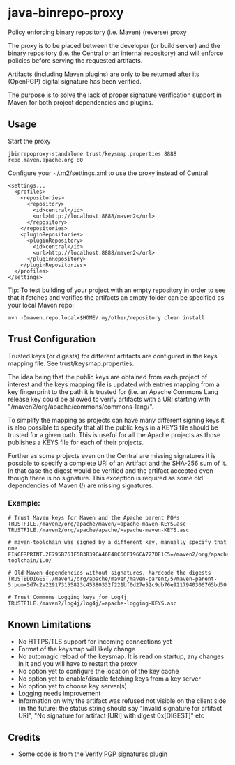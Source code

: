 # java-binrepo-proxy
Policy enforcing binary repository (i.e. Maven) (reverse) proxy

The proxy is to be placed between the developer (or build server) and the binary repository (i.e. the Central or an internal repository) and will enforce policies before serving the requested artifacts.

Artifacts (including Maven plugins) are only to be returned after its (OpenPGP) digital signature has been verified.

The purpose is to solve the lack of proper signature verification support in Maven for both project dependencies and plugins.

## Usage

Start the proxy
```
jbinrepoproxy-standalone trust/keysmap.properties 8888 repo.maven.apache.org 80
```

Configure your ~/.m2/settings.xml to use the proxy instead of Central
```
<settings...
  <profiles>
    <repositories>
      <repository>
        <id>central</id>
        <url>http://localhost:8888/maven2</url>
      </repository>
    </repositories>
    <pluginRepositories>
      <pluginRepository>
        <id>central</id>
        <url>http://localhost:8888/maven2</url>
      </pluginRepository>
    </pluginRepositories>
  </profiles>
</settings>
```

Tip: To test building of your project with an empty repository in order to see that it fetches and verifies the artifacts an empty folder can be specified as your local Maven repo:
```
mvn -Dmaven.repo.local=$HOME/.my/other/repository clean install
```

## Trust Configuration
Trusted keys (or digests) for different artifacts are configured in the keys mapping file. See trust/keysmap.properties.

The idea being that the public keys are obtained from each project of interest and the keys mapping file is updated with entries mapping from a key fingerprint to the path it is trusted for (i.e. an Apache Commons Lang release key could be allowed to verify artifacts with a URI starting with "/maven2/org/apache/commons/commons-lang/".

To simplify the mapping as projects can have many different signing keys it is also possible to specify that all the public keys in a KEYS file should be trusted for a given path. This is useful for all the Apache projects as those publishes a KEYS file for each of their projects.

Further as some projects even on the Central are missing signatures it is possible to specify a complete URI of an Artifact and the SHA-256 sum of it. In that case the digest would be verified and the artifact accepted even though there is no signature. This exception is required as some old dependencies of Maven (!) are missing signatures.

### Example:
```
# Trust Maven keys for Maven and the Apache parent POMs
TRUSTFILE./maven2/org/apache/maven/=apache-maven-KEYS.asc
TRUSTFILE./maven2/org/apache/apache/=apache-maven-KEYS.asc

# maven-toolchain was signed by a different key, manually specify that one
FINGERPRINT.2E795B761F5B3B39CA46E48C66F196CA727DE1C5=/maven2/org/apache/maven/maven-toolchain/1.0/

# Old Maven dependencies without signatures, hardcode the digests
TRUSTEDDIGEST./maven2/org/apache/maven/maven-parent/5/maven-parent-5.pom=5d7c2a229173155823c45380332f221bf0d27e52c9db76e9217940306765bd50

# Trust Commons Logging keys for Log4j
TRUSTFILE./maven2/log4j/log4j/=apache-logging-KEYS.asc
```

## Known Limitations

- No HTTPS/TLS support for incoming connections yet
- Format of the keysmap will likely change
- No automagic reload of the keysmap. It is read on startup, any changes in it and you will have to restart the proxy
- No option yet to configure the location of the key cache
- No option yet to enable/disable fetching keys from a key server
- No option yet to choose key server(s)
- Logging needs improvement
- Information on why the artifact was refused not visible on the client side (in the future: the status string should say "Invalid signature for artifact URI", "No signature for artifact [URI] with digest 0x[DIGEST]" etc

## Credits
- Some code is from the [Verify PGP signatures plugin](https://github.com/s4u/pgpverify-maven-plugin)
